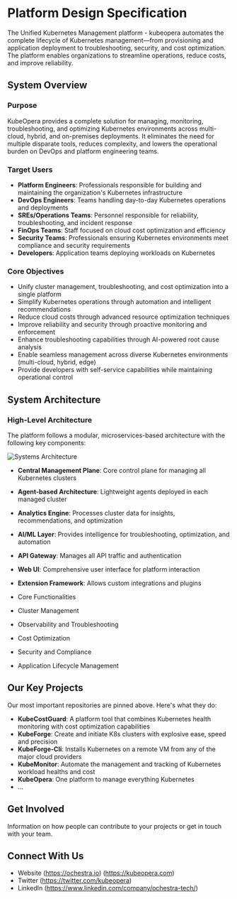# Platform Design Specification

The Unified Kubernetes Management platform - kubeopera automates the complete lifecycle of Kubernetes management—from provisioning and application deployment to troubleshooting, security, and cost optimization. The platform enables organizations to streamline operations, reduce costs, and improve reliability.

## System Overview

### Purpose

KubeOpera provides a complete solution for managing, monitoring, troubleshooting, and optimizing Kubernetes environments across multi-cloud, hybrid, and on-premises deployments. It eliminates the need for multiple disparate tools, reduces complexity, and lowers the operational burden on DevOps and platform engineering teams.

### Target Users

- **Platform Engineers**: Professionals responsible for building and maintaining the organization's Kubernetes infrastructure
- **DevOps Engineers**: Teams handling day-to-day Kubernetes operations and deployments
- **SREs/Operations Teams**: Personnel responsible for reliability, troubleshooting, and incident response
- **FinOps Teams**: Staff focused on cloud cost optimization and efficiency
- **Security Teams**: Professionals ensuring Kubernetes environments meet compliance and security requirements
- **Developers**: Application teams deploying workloads on Kubernetes

### Core Objectives

- Unify cluster management, troubleshooting, and cost optimization into a single platform
- Simplify Kubernetes operations through automation and intelligent recommendations
- Reduce cloud costs through advanced resource optimization techniques
- Improve reliability and security through proactive monitoring and enforcement
- Enhance troubleshooting capabilities through AI-powered root cause analysis
- Enable seamless management across diverse Kubernetes environments (multi-cloud, hybrid, edge)
- Provide developers with self-service capabilities while maintaining operational control

## System Architecture

### High-Level Architecture

The platform follows a modular, microservices-based architecture with the following key components:

![Systems Architecture](https://github.com/ochestra-tech/ochestra.ai/blob/main/images/hla.svg "Ochestra's System Architecture")

- **Central Management Plane**: Core control plane for managing all Kubernetes clusters
- **Agent-based Architecture**: Lightweight agents deployed in each managed cluster
- **Analytics Engine**: Processes cluster data for insights, recommendations, and optimization
- **AI/ML Layer**: Provides intelligence for troubleshooting, optimization, and automation
- **API Gateway**: Manages all API traffic and authentication
- **Web UI**: Comprehensive user interface for platform interaction
- **Extension Framework**: Allows custom integrations and plugins


- Core Functionalities
- Cluster Management
- Observability and Troubleshooting
- Cost Optimization
- Security and Compliance
- Application Lifecycle Management

## Our Key Projects

Our most important repositories are pinned above. Here's what they do:

- **KubeCostGuard**: A platform tool that combines Kubernetes health monitoring with cost optimization capabilities
- **KubeForge**: Create and initiate K8s clusters with explosive ease, speed and precision
- **KubeForge-Cli**: Installs Kubernetes on a remote VM from any of the major cloud providers
- **KubeMonitor**: Automate the management and tracking of Kubernetes workload healths and cost
- **KubeOpera**: One platform to manage everything Kubernetes
- ...

## Get Involved

Information on how people can contribute to your projects or get in touch with your team.

## Connect With Us

- Website  (https://ochestra.io)
           (https://kubeopera.com)
- Twitter  (https://twitter.com/kubeopera)
- LinkedIn (https://www.linkedin.com/company/ochestra-tech/)
